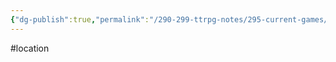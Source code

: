```yaml
---
{"dg-publish":true,"permalink":"/290-299-ttrpg-notes/295-current-games/11-weeping-city/wiki/location/oron-aia/"}
---
```



#location
